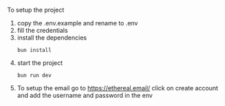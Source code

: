 To setup the project

1. copy the .env.example and rename to .env
2. fill the credentials
3. install the dependencies
   ```
   bun install
   ```
4. start the project
   ```
   bun run dev
   ```

5) To setup the email
   go to https://ethereal.email/
   click on create account and add the username and password in the env
